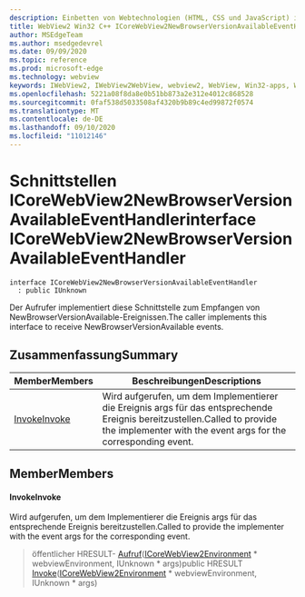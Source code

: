 ```yaml
---
description: Einbetten von Webtechnologien (HTML, CSS und JavaScript) in ihre systemeigenen Anwendungen mit dem Microsoft Edge WebView2-Steuerelement
title: WebView2 Win32 C++ ICoreWebView2NewBrowserVersionAvailableEventHandler
author: MSEdgeTeam
ms.author: msedgedevrel
ms.date: 09/09/2020
ms.topic: reference
ms.prod: microsoft-edge
ms.technology: webview
keywords: IWebView2, IWebView2WebView, webview2, WebView, Win32-apps, Win32, Edge, ICoreWebView2, ICoreWebView2Controller, Browser-Steuerelement, Edge-HTML, ICoreWebView2NewBrowserVersionAvailableEventHandler
ms.openlocfilehash: 5221a08f8da8e0b51bb873a2e312e4012c868528
ms.sourcegitcommit: 0faf538d5033508af4320b9b89c4ed99872f0574
ms.translationtype: MT
ms.contentlocale: de-DE
ms.lasthandoff: 09/10/2020
ms.locfileid: "11012146"
---
```

# <span data-ttu-id="b04c1-104">Schnittstellen ICoreWebView2NewBrowserVersionAvailableEventHandler</span><span class="sxs-lookup"><span data-stu-id="b04c1-104">interface ICoreWebView2NewBrowserVersionAvailableEventHandler</span></span> 

```
interface ICoreWebView2NewBrowserVersionAvailableEventHandler
  : public IUnknown
```

<span data-ttu-id="b04c1-105">Der Aufrufer implementiert diese Schnittstelle zum Empfangen von NewBrowserVersionAvailable-Ereignissen.</span><span class="sxs-lookup"><span data-stu-id="b04c1-105">The caller implements this interface to receive NewBrowserVersionAvailable events.</span></span>

## <span data-ttu-id="b04c1-106">Zusammenfassung</span><span class="sxs-lookup"><span data-stu-id="b04c1-106">Summary</span></span>

 <span data-ttu-id="b04c1-107">Member</span><span class="sxs-lookup"><span data-stu-id="b04c1-107">Members</span></span>                        | <span data-ttu-id="b04c1-108">Beschreibungen</span><span class="sxs-lookup"><span data-stu-id="b04c1-108">Descriptions</span></span>
--------------------------------|---------------------------------------------
[<span data-ttu-id="b04c1-109">Invoke</span><span class="sxs-lookup"><span data-stu-id="b04c1-109">Invoke</span></span>](#invoke) | <span data-ttu-id="b04c1-110">Wird aufgerufen, um dem Implementierer die Ereignis args für das entsprechende Ereignis bereitzustellen.</span><span class="sxs-lookup"><span data-stu-id="b04c1-110">Called to provide the implementer with the event args for the corresponding event.</span></span>

## <span data-ttu-id="b04c1-111">Member</span><span class="sxs-lookup"><span data-stu-id="b04c1-111">Members</span></span>

#### <span data-ttu-id="b04c1-112">Invoke</span><span class="sxs-lookup"><span data-stu-id="b04c1-112">Invoke</span></span> 

<span data-ttu-id="b04c1-113">Wird aufgerufen, um dem Implementierer die Ereignis args für das entsprechende Ereignis bereitzustellen.</span><span class="sxs-lookup"><span data-stu-id="b04c1-113">Called to provide the implementer with the event args for the corresponding event.</span></span>

> <span data-ttu-id="b04c1-114">öffentlicher HRESULT- [Aufruf](#invoke)([ICoreWebView2Environment](icorewebview2environment.md) \* webviewEnvironment, IUnknown \* args)</span><span class="sxs-lookup"><span data-stu-id="b04c1-114">public HRESULT [Invoke](#invoke)([ICoreWebView2Environment](icorewebview2environment.md) \* webviewEnvironment, IUnknown \* args)</span></span>

